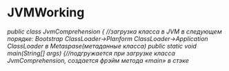 # JVMWorking

*public class JvmComprehension { *//загрузка класса в JVM в следующем порядке: Bootstrap ClassLoаder->Planform ClassLoader->Application ClassLoader в 
Metaspase(метаданные класса)*
 *public static void main(String[] args) {*//подгружается при загрузке класса JvmComprehension, создается фрэйм метода «main» в стэке*

